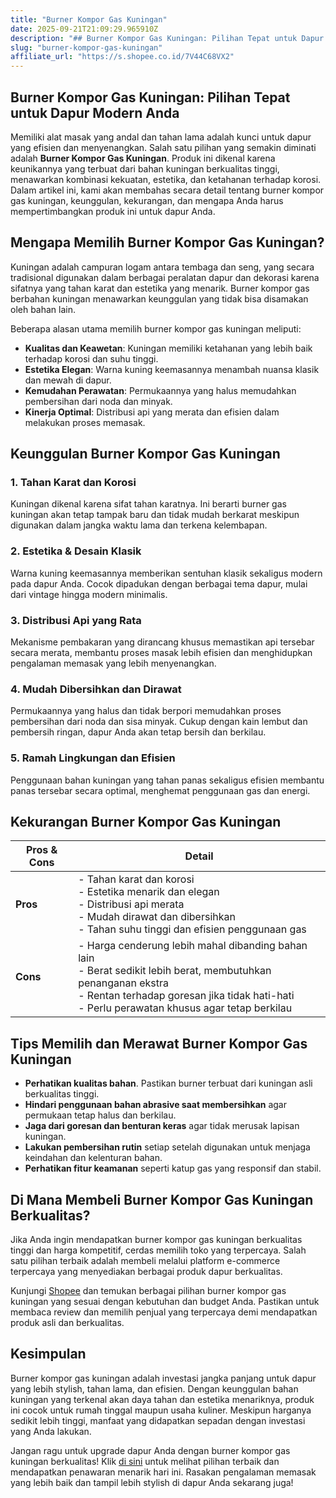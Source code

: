 ```yaml
---
title: "Burner Kompor Gas Kuningan"
date: 2025-09-21T21:09:29.965910Z
description: "## Burner Kompor Gas Kuningan: Pilihan Tepat untuk Dapur Modern Anda..."
slug: "burner-kompor-gas-kuningan"
affiliate_url: "https://s.shopee.co.id/7V44C68VX2"
---
```

## Burner Kompor Gas Kuningan: Pilihan Tepat untuk Dapur Modern Anda

Memiliki alat masak yang andal dan tahan lama adalah kunci untuk dapur yang efisien dan menyenangkan. Salah satu pilihan yang semakin diminati adalah **Burner Kompor Gas Kuningan**. Produk ini dikenal karena keunikannya yang terbuat dari bahan kuningan berkualitas tinggi, menawarkan kombinasi kekuatan, estetika, dan ketahanan terhadap korosi. Dalam artikel ini, kami akan membahas secara detail tentang burner kompor gas kuningan, keunggulan, kekurangan, dan mengapa Anda harus mempertimbangkan produk ini untuk dapur Anda.

## Mengapa Memilih Burner Kompor Gas Kuningan?

Kuningan adalah campuran logam antara tembaga dan seng, yang secara tradisional digunakan dalam berbagai peralatan dapur dan dekorasi karena sifatnya yang tahan karat dan estetika yang menarik. Burner kompor gas berbahan kuningan menawarkan keunggulan yang tidak bisa disamakan oleh bahan lain.

Beberapa alasan utama memilih burner kompor gas kuningan meliputi:

- **Kualitas dan Keawetan**: Kuningan memiliki ketahanan yang lebih baik terhadap korosi dan suhu tinggi.
- **Estetika Elegan**: Warna kuning keemasannya menambah nuansa klasik dan mewah di dapur.
- **Kemudahan Perawatan**: Permukaannya yang halus memudahkan pembersihan dari noda dan minyak.
- **Kinerja Optimal**: Distribusi api yang merata dan efisien dalam melakukan proses memasak.

## Keunggulan Burner Kompor Gas Kuningan

### 1. Tahan Karat dan Korosi

Kuningan dikenal karena sifat tahan karatnya. Ini berarti burner gas kuningan akan tetap tampak baru dan tidak mudah berkarat meskipun digunakan dalam jangka waktu lama dan terkena kelembapan.

### 2. Estetika & Desain Klasik

Warna kuning keemasannya memberikan sentuhan klasik sekaligus modern pada dapur Anda. Cocok dipadukan dengan berbagai tema dapur, mulai dari vintage hingga modern minimalis.

### 3. Distribusi Api yang Rata

Mekanisme pembakaran yang dirancang khusus memastikan api tersebar secara merata, membantu proses masak lebih efisien dan menghidupkan pengalaman memasak yang lebih menyenangkan.

### 4. Mudah Dibersihkan dan Dirawat

Permukaannya yang halus dan tidak berpori memudahkan proses pembersihan dari noda dan sisa minyak. Cukup dengan kain lembut dan pembersih ringan, dapur Anda akan tetap bersih dan berkilau.

### 5. Ramah Lingkungan dan Efisien

Penggunaan bahan kuningan yang tahan panas sekaligus efisien membantu panas tersebar secara optimal, menghemat penggunaan gas dan energi.

## Kekurangan Burner Kompor Gas Kuningan

| **Pros & Cons** | **Detail** |
|-------------------|-------------|
| **Pros** | - Tahan karat dan korosi<br>- Estetika menarik dan elegan<br>- Distribusi api merata<br>- Mudah dirawat dan dibersihkan<br>- Tahan suhu tinggi dan efisien penggunaan gas |
| **Cons** | - Harga cenderung lebih mahal dibanding bahan lain<br>- Berat sedikit lebih berat, membutuhkan penanganan ekstra<br>- Rentan terhadap goresan jika tidak hati-hati<br>- Perlu perawatan khusus agar tetap berkilau |

## Tips Memilih dan Merawat Burner Kompor Gas Kuningan

- **Perhatikan kualitas bahan**. Pastikan burner terbuat dari kuningan asli berkualitas tinggi.
- **Hindari penggunaan bahan abrasive saat membersihkan** agar permukaan tetap halus dan berkilau.
- **Jaga dari goresan dan benturan keras** agar tidak merusak lapisan kuningan.
- **Lakukan pembersihan rutin** setiap setelah digunakan untuk menjaga keindahan dan kelenturan bahan.
- **Perhatikan fitur keamanan** seperti katup gas yang responsif dan stabil.

## Di Mana Membeli Burner Kompor Gas Kuningan Berkualitas?

Jika Anda ingin mendapatkan burner kompor gas kuningan berkualitas tinggi dan harga kompetitif, cerdas memilih toko yang terpercaya. Salah satu pilihan terbaik adalah membeli melalui platform e-commerce terpercaya yang menyediakan berbagai produk dapur berkualitas.

Kunjungi [Shopee](https://s.shopee.co.id/7V44C68VX2) dan temukan berbagai pilihan burner kompor gas kuningan yang sesuai dengan kebutuhan dan budget Anda. Pastikan untuk membaca review dan memilih penjual yang terpercaya demi mendapatkan produk asli dan berkualitas.

## Kesimpulan

Burner kompor gas kuningan adalah investasi jangka panjang untuk dapur yang lebih stylish, tahan lama, dan efisien. Dengan keunggulan bahan kuningan yang terkenal akan daya tahan dan estetika menariknya, produk ini cocok untuk rumah tinggal maupun usaha kuliner. Meskipun harganya sedikit lebih tinggi, manfaat yang didapatkan sepadan dengan investasi yang Anda lakukan.

Jangan ragu untuk upgrade dapur Anda dengan burner kompor gas kuningan berkualitas! Klik [di sini](https://s.shopee.co.id/7V44C68VX2) untuk melihat pilihan terbaik dan mendapatkan penawaran menarik hari ini. Rasakan pengalaman memasak yang lebih baik dan tampil lebih stylish di dapur Anda sekarang juga!